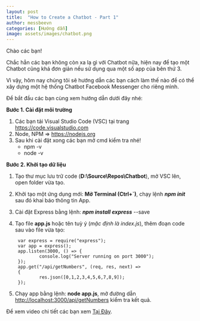 ```yaml
---
layout: post
title:  "How to Create a Chatbot - Part 1"
author: messbeevn
categories: [Hướng dẫn]
image: assets/images/chatbot.png
---
```

Chào các bạn!

Chắc hẳn các bạn không còn xa lạ gì với Chatbot nữa, hiện nay để tạo một Chatbot cũng khá đơn giản nếu sử dụng qua một số app của bên thứ 3.

Vì vậy, hôm nay chúng tôi sẽ hướng dẫn các bạn cách làm thế nào để có thể xây dựng một hệ thống Chatbot Facebook Messenger cho riêng mình.

Để bắt đầu các bạn cùng xem hướng dẫn dưới đây nhé: 

**Bước 1. Cài đặt môi trường**

1. Các bạn tải Visual Studio Code (VSC) tại trang <https://code.visualstudio.com>
2. Node, NPM => <https://nodejs.org>
3. Sau khi cài đặt xong các bạn mở cmd kiểm tra nhé!
    - npm -v
    - node -v

**Bước 2. Khởi tạo dữ liệu**

1. Tạo thư mục lưu trữ code (**D:\Source\Repos\Chatbot**), mở VSC lên, open folder vừa tạo.
2. Khởi tạo một ứng dụng mới: **Mở Terminal (Ctrl+`)**, chạy lệnh ***npm init*** sau đó khai báo thông tin App.
3. Cài đặt Express bằng lệnh: ***npm install express*** --save
4. Tạo file **app.js** hoặc tên tuỳ ý (*mặc định là index.js*), thêm đoạn code sau vào file vừa tạo: 

        var express = require("express");
        var app = express();
        app.listen(3000, () => {
                console.log("Server running on port 3000");
        });
        app.get("/api/getNumbers", (req, res, next) => 
        {
                res.json([0,1,2,3,4,5,6,7,8,9]);
        });

5. Chạy app bằng lệnh: **node app.js**, mở đường dẫn <http://localhost:3000/api/getNumbers> kiểm tra kết quả.

Để xem video chi tiết các bạn xem [Tại Đây](https://www.youtube.com/watch?reload=9&v=5zE-tevfJbY&fbclid=IwAR3bYdHrMV-zAawvQnJ8gLDy-XtqDG5J20d853pzD5UKjMvGFWzyU4sAIHM).